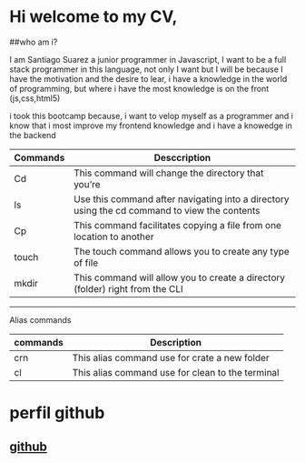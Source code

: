 # Hi welcome to my CV,

##who am i?


I am Santiago Suarez a junior programmer in Javascript, I want to be a full stack programmer in this language, not only I want but I will be because I have the motivation and the desire to lear, i have a knowledge in the world of programming, but where i have the most knowledge is on the front (js,css,html5)


i took this bootcamp because, i want to velop myself as a programmer and i know that i most improve my frontend knowledge and i have a knowedge in the backend


|Commands| Desccription|
|--------|-------------|
| Cd     | This command will change the directory that you’re |
| ls     | Use this command after navigating into a directory using the cd command to view the contents|
| Cp     | This command facilitates copying a file from one location to another|
| touch  | The touch command allows you to create any type of file|
| mkdir  | This command will allow you to create a directory (folder) right from the CLI|

-----------------------------------------------------------------------------------------------------------------
 
 
 Alias commands
 
 |commands| Description|
 |--------|------------|
 | crn    |This alias command use for crate a new folder|
 | cl     |This alias command use for clean to the terminal|

# perfil  github
## [github](https://github.com/SantiSua18)
